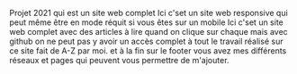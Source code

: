 Projet 2021 qui est un site web complet
Ici c'set un site web responsive qui peut même être en mode réquit si vous êtes sur un mobile
Ici c'set un site web complet avec des articles à lire quand on clique sur chaque mais avec github on ne peut pas y avoir un accès complet à tout le travail réalisé sur ce site fait de A-Z par moi.
et à la fin sur le footer vous avez mes différents réseaux et pages qui peuvent vous permettre de m'ajouter.
